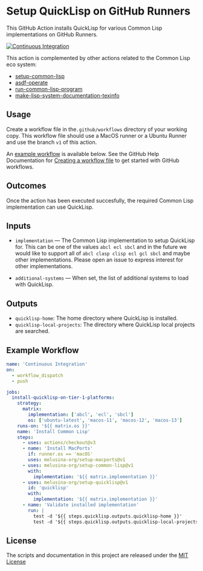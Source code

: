# Setup QuickLisp on GitHub Runners

This GitHub Action installs QuickLisp for various Common Lisp
implementations on GitHub Runners.

[![Continuous Integration](https://github.com/melusina-org/setup-quicklisp/actions/workflows/continuous-integration.yaml/badge.svg)](https://github.com/melusina-org/setup-quicklisp/actions/workflows/continuous-integration.yaml)

This action is complemented by other actions related to the Common
Lisp eco system:

- [setup-common-lisp](https://github.com/melusina-org/setup-common-lisp)
- [asdf-operate](https://github.com/melusina-org/asdf-operate)
- [run-common-lisp-program](https://github.com/melusina-org/run-common-lisp-program)
- [make-lisp-system-documentation-texinfo](https://github.com/melusina-org/make-lisp-system-documentation-texinfo)


## Usage

Create a workflow file in the`.github/workflows` directory of your
working copy.  This workflow file should use a MacOS runner or a
Ubuntu Runner and use the branch `v1` of this action.


An [example workflow](#example-workflow) is available below. See the GitHub Help Documentation for
[Creating a workflow file](https://help.github.com/en/articles/configuring-a-workflow#creating-a-workflow-file)
to get started with GitHub workflows.


## Outcomes

Once the action has been executed succesfully, the required Common
Lisp implementation can use QuickLisp.


## Inputs

* `implementation` — The Common Lisp implementation to setup QuickLisp
  for. This can be one of the values `abcl ecl sbcl` and
  in the future we would like to support all of `abcl clasp clisp ecl gcl sbcl`
  and maybe other implementations. Please open an issue to express
  interest for other implementations.

* `additional-systems` — When set, the list of additional systems to
  load with QuickLisp.

## Outputs

* `quicklisp-home`: The home directory where QuickLisp is installed.
* `quicklisp-local-projects`: The directory where QuickLisp local
  projects are searched.


## Example Workflow

```yaml
name: 'Continuous Integration'
on:
  - workflow_dispatch
  - push

jobs:
  install-quicklisp-on-tier-1-platforms:
    strategy:
      matrix:
        implementation: ['abcl', 'ecl', 'sbcl']
        os: ['ubuntu-latest', 'macos-11', 'macos-12', 'macos-13']
    runs-on: '${{ matrix.os }}'
    name: 'Install Common Lisp'
    steps:
      - uses: actions/checkout@v3
      - name: 'Install MacPorts'
        if: runner.os == 'macOS'
        uses: melusina-org/setup-macports@v1
      - uses: melusina-org/setup-common-lisp@v1
        with:
          implementation: '${{ matrix.implementation }}'
      - uses: melusina-org/setup-quicklisp@v1
        id: 'quicklisp'
        with:
          implementation: '${{ matrix.implementation }}'
      - name: 'Validate installed implementation'
        run: |
          test -d '${{ steps.quicklisp.outputs.quicklisp-home }}'
          test -d '${{ steps.quicklisp.outputs.quicklisp-local-projects }}'
```

## License
The scripts and documentation in this project are released under the [MIT License](LICENSE)
